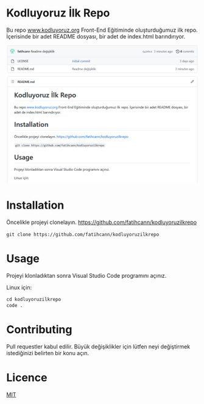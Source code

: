 # Kodluyoruz İlk Repo

Bu repo www.kodluyoruz.org Front-End Eğitiminde oluşturduğumuz ilk repo. İçerisinde bir adet README dosyası, bir adet de index.html barındırıyor.

![Proje](Proje.png)


# Installation
Öncelikle projeyi clonelayın. https://github.com/fatihcann/kodluyoruzilkrepo

`git clone https://github.com/fatihcann/kodluyoruzilkrepo`

# Usage

Projeyi klonladıktan sonra Visual Studio Code programını açınız.

Linux için:

```
cd kodluyoruzilkrepo
code .
```

# Contributing

Pull requestler kabul edilir. Büyük değişiklikler için lütfen neyi değiştirmek istediğinizi belirten bir konu açın.

# Licence

[MIT](https://choosealicense.com/licenses/mit/)

